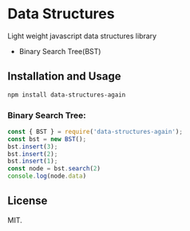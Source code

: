 # Data Structures
Light weight javascript data structures library

+ Binary Search Tree(BST)

## Installation and Usage

```bash
npm install data-structures-again
```

### Binary Search Tree:
```js
const { BST } = require('data-structures-again');
const bst = new BST();
bst.insert(3);
bst.insert(2);
bst.insert(1);
const node = bst.search(2)
console.log(node.data)
```
## License
MIT.
